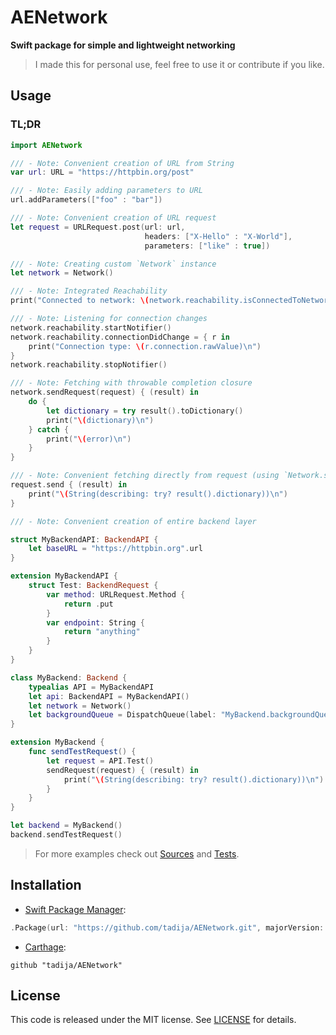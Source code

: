# AENetwork

**Swift package for simple and lightweight networking**

> I made this for personal use, feel free to use it or contribute if you like.

## Usage

### TL;DR

```swift
import AENetwork

/// - Note: Convenient creation of URL from String
var url: URL = "https://httpbin.org/post"

/// - Note: Easily adding parameters to URL
url.addParameters(["foo" : "bar"])

/// - Note: Convenient creation of URL request
let request = URLRequest.post(url: url,
                              headers: ["X-Hello" : "X-World"],
                              parameters: ["like" : true])

/// - Note: Creating custom `Network` instance
let network = Network()

/// - Note: Integrated Reachability
print("Connected to network: \(network.reachability.isConnectedToNetwork)")

/// - Note: Listening for connection changes
network.reachability.startNotifier()
network.reachability.connectionDidChange = { r in
    print("Connection type: \(r.connection.rawValue)\n")
}
network.reachability.stopNotifier()

/// - Note: Fetching with throwable completion closure
network.sendRequest(request) { (result) in
    do {
        let dictionary = try result().toDictionary()
        print("\(dictionary)\n")
    } catch {
        print("\(error)\n")
    }
}

/// - Note: Convenient fetching directly from request (using `Network.shared` by default)
request.send { (result) in
    print("\(String(describing: try? result().dictionary))\n")
}

/// - Note: Convenient creation of entire backend layer

struct MyBackendAPI: BackendAPI {
    let baseURL = "https://httpbin.org".url
}

extension MyBackendAPI {
    struct Test: BackendRequest {
        var method: URLRequest.Method {
            return .put
        }
        var endpoint: String {
            return "anything"
        }
    }
}

class MyBackend: Backend {
    typealias API = MyBackendAPI
    let api: BackendAPI = MyBackendAPI()
    let network = Network()
    let backgroundQueue = DispatchQueue(label: "MyBackend.backgroundQueue")
}

extension MyBackend {
    func sendTestRequest() {
        let request = API.Test()
        sendRequest(request) { (result) in
            print("\(String(describing: try? result().dictionary))\n")
        }
    }
}

let backend = MyBackend()
backend.sendTestRequest()

```

> For more examples check out [Sources](Sources) and [Tests](Tests).

## Installation

- [Swift Package Manager](https://swift.org/package-manager/):

```swift
.Package(url: "https://github.com/tadija/AENetwork.git", majorVersion: 0)
```

- [Carthage](https://github.com/Carthage/Carthage):

```ogdl
github "tadija/AENetwork"
```

## License
This code is released under the MIT license. See [LICENSE](LICENSE) for details.
